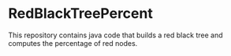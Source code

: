 # RedBlackTreePercent
This repository contains java code that builds a red black tree and computes the percentage of red nodes. 
